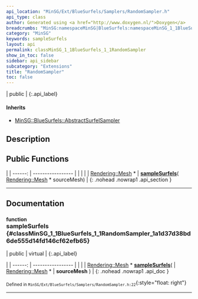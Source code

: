 ```yaml
---
api_location: "MinSG/Ext/BlueSurfels/Samplers/RandomSampler.h"
api_type: class
author: Generated using <a href="http://www.doxygen.nl/">Doxygen</a>
breadcrumbs: "MinSG:namespaceMinSG|BlueSurfels:namespaceMinSG_1_1BlueSurfels"
category: "MinSG"
keywords: sampleSurfels
layout: api
permalink: classMinSG_1_1BlueSurfels_1_1RandomSampler
show_in_toc: false
sidebar: api_sidebar
subcategory: "Extensions"
title: "RandomSampler"
toc: false
---
```


| public |
{:.api_label}

#### Inherits

* [MinSG::BlueSurfels::AbstractSurfelSampler](classMinSG_1_1BlueSurfels_1_1AbstractSurfelSampler)


## Description





## Public Functions

|
| ------: | ----------------- |
|  | |
| [Rendering::Mesh](classRendering_1_1Mesh) * | **[sampleSurfels](#classMinSG_1_1BlueSurfels_1_1RandomSampler_1a1d37d38bd6de555d14fd146cf62efb65)**( [Rendering::Mesh](classRendering_1_1Mesh) * sourceMesh) |
{: .nohead .nowrap1 .api_section }


-------------------------------------------------------------------

## Documentation

### <small>function</small><br/> sampleSurfels {#classMinSG_1_1BlueSurfels_1_1RandomSampler_1a1d37d38bd6de555d14fd146cf62efb65}

| public | virtual |
{:.api_label}

|
| ------: | ----------------- |
|  |
| [Rendering::Mesh](classRendering_1_1Mesh) * **[sampleSurfels](#classMinSG_1_1BlueSurfels_1_1RandomSampler_1a1d37d38bd6de555d14fd146cf62efb65)**( |  [Rendering::Mesh](classRendering_1_1Mesh) * | **sourceMesh** ) |
{: .nohead .nowrap1 .api_doc }





<sub>Defined in `MinSG/Ext/BlueSurfels/Samplers/RandomSampler.h:22`</sub>{:style="float: right"}

-------------------------------------------------------------------

